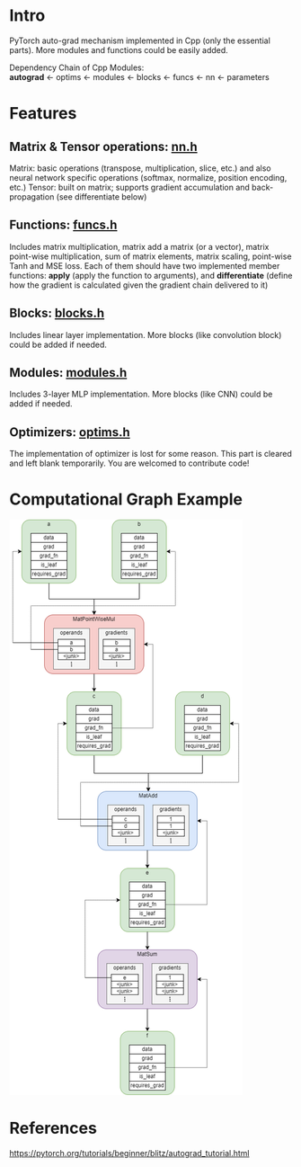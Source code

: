 # Intro
PyTorch auto-grad mechanism implemented in Cpp (only the essential parts). More modules and functions could be easily added. 

Dependency Chain of Cpp Modules: \
**autograd** <- optims <- modules <- blocks <- funcs <- nn <- parameters

# Features
## Matrix & Tensor operations: [nn.h](./sources/includes/nn_decl.h)
Matrix: basic operations (transpose, multiplication, slice, etc.) and also neural network specific operations (softmax, normalize, position encoding, etc.) 
Tensor: built on matrix; supports gradient accumulation and back-propagation (see differentiate below)

## Functions: [funcs.h](./sources/includes/funcs_decl.h)
Includes matrix multiplication, matrix add a matrix (or a vector), matrix point-wise multiplication, sum of matrix elements, matrix scaling, point-wise Tanh and MSE loss. Each of them should have two implemented member functions: **apply** (apply the function to arguments), and **differentiate** (define how the gradient is calculated given the gradient chain delivered to it)

## Blocks: [blocks.h](./sources/includes/blocks_decl.h)
Includes linear layer implementation. More blocks (like convolution block) could be added if needed.  

## Modules: [modules.h](./sources/includes/modules_decl.h)
Includes 3-layer MLP implementation. More blocks (like CNN) could be added if needed.

## Optimizers: [optims.h](./sources/includes/optims_decl.h)
The implementation of optimizer is lost for some reason. This part is cleared and left blank temporarily. You are welcomed to contribute code!

# Computational Graph Example
![avatar](./misc/BP.png)

# References
https://pytorch.org/tutorials/beginner/blitz/autograd_tutorial.html
